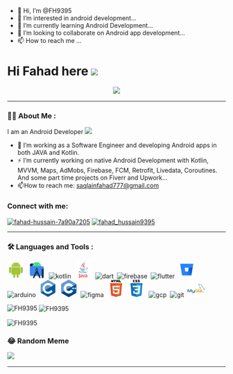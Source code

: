 - 👋 Hi, I’m @FH9395
- 👀 I’m interested in android development...
- 🌱 I’m currently learning Android Development...
- 💞️ I’m looking to collaborate on Android app development...
- 📫 How to reach me ...

<!---
FH9395/FH9395 is a ✨ special ✨ repository because its `README.md` (this file) appears on your GitHub profile.
You can click the Preview link to take a look at your changes.
--->
<h1>
  Hi Fahad here
  <img src="https://media.giphy.com/media/hvRJCLFzcasrR4ia7z/giphy.gif" width="30px"/>
  <img src="https://komarev.com/ghpvc/?username=talhaZahid1996&style=flat-square&color=blue" align="right" alt=""/>
</h1>

<div id="header" align="center">
  <img src="https://media.giphy.com/media/M9gbBd9nbDrOTu1Mqx/giphy.gif" width="100"/>
</div>

--- 

### :man_technologist: About Me :
I am an Android Developer <img src="https://media.giphy.com/media/WUlplcMpOCEmTGBtBW/giphy.gif" width="30">

- :telescope: I’m working as a Software Engineer and developing Android apps in both JAVA and Kotlin.
- :zap: I’m currently working on native Android Development with Kotlin, MVVM, Maps, AdMobs, Firebase, FCM, Retrofit, Livedata, Coroutines. And some part time projects on Fiverr and Upwork...
- :mailbox:How to reach me: saqlainfahad777@gmail.com
<div id="badges">

<h3 align="left">Connect with me:</h3>
<p align="left">
<a href="https://linkedin.com/in/fahad-hussain-7a90a7205" target="blank"><img align="center" src="https://raw.githubusercontent.com/rahuldkjain/github-profile-readme-generator/master/src/images/icons/Social/linked-in-alt.svg" alt="fahad-hussain-7a90a7205" height="30" width="40" /></a>
<a href="https://instagram.com/fahad_hussain9395" target="blank"><img align="center" src="https://raw.githubusercontent.com/rahuldkjain/github-profile-readme-generator/master/src/images/icons/Social/instagram.svg" alt="fahad_hussain9395" height="30" width="40" /></a>
</p>



---

### :hammer_and_wrench: Languages and Tools :

<div>
  <img src="https://github.com/devicons/devicon/blob/master/icons/android/android-original.svg" title="Android" alt="Android" width="40" height="40"/>&nbsp;
  <img src="https://github.com/devicons/devicon/blob/master/icons/androidstudio/androidstudio-original.svg" title="Android Studio" alt="Android Studio" width="40" height="40"/>&nbsp;
  <img src="https://www.vectorlogo.zone/logos/kotlinlang/kotlinlang-icon.svg" alt="kotlin" width="40" height="40"/>&nbsp;
  <img src="https://github.com/devicons/devicon/blob/master/icons/java/java-original-wordmark.svg" title="Java" alt="Java" width="40" height="40"/>&nbsp;
  <img src="https://www.vectorlogo.zone/logos/dartlang/dartlang-icon.svg" alt="dart" width="40" height="40"/>&nbsp;
  <img src="https://www.vectorlogo.zone/logos/firebase/firebase-icon.svg" alt="firebase" width="40" height="40"/>&nbsp;
  <img src="https://www.vectorlogo.zone/logos/flutterio/flutterio-icon.svg" alt="flutter" width="40" height="40"/>&nbsp;
  <img src="https://github.com/devicons/devicon/blob/master/icons/bitbucket/bitbucket-original.svg" title="Bit Bucket" alt="Bit Bucket" width="40" height="40"/>&nbsp;  
  <img src="https://cdn.worldvectorlogo.com/logos/arduino-1.svg" alt="arduino" width="40" height="40"/>&nbsp;
  <img src="https://raw.githubusercontent.com/devicons/devicon/master/icons/c/c-original.svg" alt="c" width="40" height="40"/>&nbsp;
  <img src="https://raw.githubusercontent.com/devicons/devicon/master/icons/cplusplus/cplusplus-original.svg" alt="cplusplus" width="40" height="40"/>&nbsp;
  <img src="https://www.vectorlogo.zone/logos/figma/figma-icon.svg" alt="figma" width="40" height="40"/>&nbsp;
  <img src="https://raw.githubusercontent.com/devicons/devicon/master/icons/html5/html5-original-wordmark.svg" alt="html5" width="40" height="40"/>&nbsp;
  <img src="https://raw.githubusercontent.com/devicons/devicon/master/icons/css3/css3-original-wordmark.svg" alt="css3" width="40" height="40"/>&nbsp;
  <img src="https://www.vectorlogo.zone/logos/google_cloud/google_cloud-icon.svg" alt="gcp" width="40" height="40"/>&nbsp;
  <img src="https://www.vectorlogo.zone/logos/git-scm/git-scm-icon.svg" alt="git" width="40" height="40"/>&nbsp;
  <img src="https://raw.githubusercontent.com/devicons/devicon/master/icons/mysql/mysql-original-wordmark.svg" alt="mysql" width="40" height="40"/>&nbsp;
</div>

<div>
<p><img align="left" src="https://github-readme-stats.vercel.app/api/top-langs?username=FH9395&show_icons=true&locale=en&layout=compact" alt="FH9395" /></p>
<p>&nbsp;<img align="center" src="https://github-readme-stats.vercel.app/api?username=FH9395&show_icons=true&locale=en" alt="FH9395" /></p>
<p><img align="center" src="https://github-readme-streak-stats.herokuapp.com/?user=FH9395&" alt="FH9395" /></p>

### 😂 Random Meme
<img src='https://randommeme-five.vercel.app/' style="height: 400px;"/>
</div>


    



---
